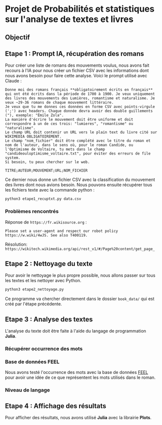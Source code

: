 # Projet de Probabilités et statistiques sur l'analyse de textes et livres

## Objectif

## Etape 1 : Prompt IA, récupération des romans
Pour créer une liste de romans des mouvements voulus, nous avons fait recours à l'IA pour nous créer un fichier CSV avec les informations dont nous avons besoin pour faire cette analyse. Voici le prompt utilisé avec Claude :

```
Donne moi des romans français **obligatoirement écrits en français** qui ont été écrits dans la période de 1700 à 1900. Je veux uniquement des livres des mouvements des Lumières, romantisme et naturalisme. Je veux ~29-36 romans de chaque mouvement littéraire.
Je veux que tu me donnes ces données en forme CSV avec points-virgule (';') avec headers. Chaque donnée devra avoir des double guillements ("), exemple: "Émile Zola". 
La manière d'écrire le mouvement doit être uniforme et doit correspondre à un de ces trois: "lumieres", "romantisme" ou "naturalisme".
Le champ URL doit contenir un URL vers le plain text du livre cité sur WIKIMEDIA OBLIGATOIREMENT.
Le champ "nom_fichier" doit être complété avec le titre du roman et nom de l'auteur, dans le sens où, pour le roman Candide, ou l'Optimisme de Voltaire, tu mets dans le champ "candideouloptimisme_voltaire.txt", pour éviter des erreurs de file system.
Si besoin, tu peux chercher sur le web.

TITRE;AUTEUR;MOUVEMENT;URL;NOM_FICHIER
```

Ce dernier nous donne un fichier CSV avec la classification du mouvement des livres dont nous avions besoin. Nous pouvons ensuite récupérer tous les fichiers texte avec la commande python :

```bash
python3 etape1_recuptxt.py data.csv
```

### Problèmes rencontrés
Réponse de `https://fr.wikisource.org` :
```
Please set a user-agent and respect our robot policy https://w.wiki/4wJS. See also T400119.
```
Résolution: `https://wikitech.wikimedia.org/api/rest_v1/#/Page%20content/get_page_`

## Etape 2 : Nettoyage du texte
Pour avoir le nettoyage le plus propre possible, nous allons passer sur tous les textes et les nettoyer avec Python.

```bash
python3 etape2_nettoyage.py
```

Ce programme va chercher directement dans le dossier `book_data/` qui est créé par l'étape précédente.

## Etape 3 : Analyse des textes
L'analyse du texte doit être faite à l'aide du langage de programmation **Julia**.

### Récupérer occurrence des mots

### Base de données FEEL
Nous avons testé l'occurrence des mots avec la base de données [FEEL](http://advanse.lirmm.fr/feel.php) pour avoir une idée de ce que représentent les mots utilisés dans le roman.

### Niveau de langage

### 

## Etape 4 : Affichage des résultats
Pour afficher des résultats, nous avons utilisé **Julia** avec la librairie **Plots**.